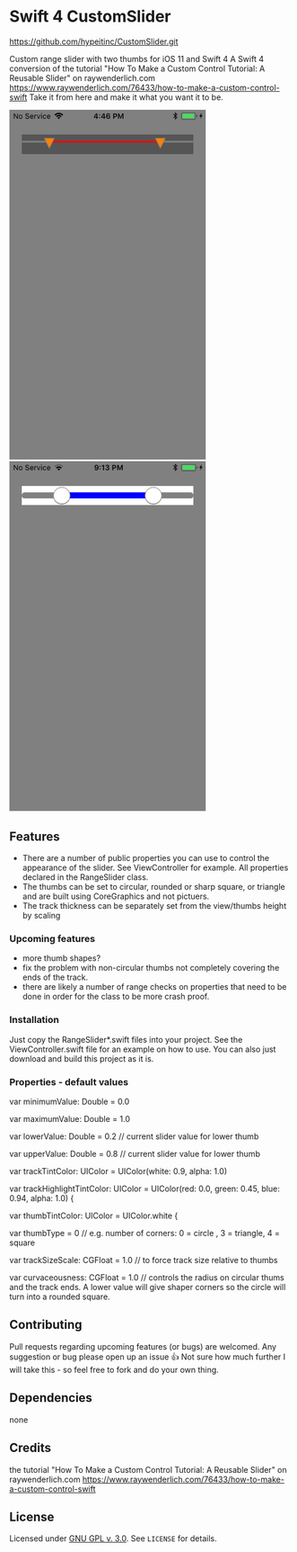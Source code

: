 # Swift 4 CustomSlider

https://github.com/hypeitinc/CustomSlider.git

Custom range slider with two thumbs for iOS 11 and Swift 4
A Swift 4 conversion of the tutorial "How To Make a Custom Control Tutorial: A Reusable Slider" on raywenderlich.com
https://www.raywenderlich.com/76433/how-to-make-a-custom-control-swift
Take it from here and make it what you want it to be.


<img src="https://raw.githubusercontent.com/hypeitinc/CustomSlider/master/Assets/custom_slider_example.png" width="350" />
<img src="https://raw.githubusercontent.com/hypeitinc/CustomSlider/master/Assets/custom_slider_example2.png" width="350" />

## Features

- There are a number of public properties you can use to control the appearance of the slider. See ViewController for example. All properties declared in the RangeSlider class.
- The thumbs can be set to circular, rounded or sharp square, or triangle and are built using CoreGraphics and not pictuers.
- The track thickness can be separately set from the view/thumbs height by scaling


### Upcoming features

- more thumb shapes?
- fix the problem with non-circular  thumbs not completely covering the ends of the track.
- there are likely a number of range checks on properties that need to be done in order for the class to be more crash proof.


### Installation

Just copy the RangeSlider*.swift files into your project.
See the ViewController.swift file for an example on how to use.
You can also just download and build this project as it is.


### Properties - default values

var minimumValue: Double = 0.0

var maximumValue: Double = 1.0

var lowerValue: Double = 0.2        // current slider value for lower thumb

var upperValue: Double = 0.8       // current slider value for lower thumb

var trackTintColor: UIColor = UIColor(white: 0.9, alpha: 1.0)

var trackHighlightTintColor: UIColor = UIColor(red: 0.0, green: 0.45, blue: 0.94, alpha: 1.0) {

var thumbTintColor: UIColor = UIColor.white {

var thumbType = 0                      // e.g. number of corners:  0 = circle , 3 = triangle, 4 = square

var trackSizeScale: CGFloat = 1.0   // to force track size relative to thumbs

var curvaceousness: CGFloat = 1.0       // controls the radius on circular thums and the track ends. A lower value will give shaper corners so the circle will turn into a rounded square.



## Contributing

Pull requests regarding upcoming features (or bugs) are welcomed. Any suggestion or bug please open up an issue 👍
Not sure how much further I will take this - so feel free to fork and do your own thing.



## Dependencies

none



## Credits

the tutorial "How To Make a Custom Control Tutorial: A Reusable Slider" on raywenderlich.com
https://www.raywenderlich.com/76433/how-to-make-a-custom-control-swift



## License

Licensed under [GNU GPL v. 3.0](https://opensource.org/licenses/GPL-3.0). See `LICENSE` for details.
